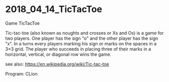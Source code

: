 # 2018_04_14_TicTacToe
Game TicTacToe

Tic-tac-toe (also known as noughts and crosses or Xs and Os) is a game for two players. One player has the sign "o" and the other player has the sign "x". In a turns every players marking his sign or marks on the spaces in a 3×3 grid. The player who succeeds in placing three of their marks in a horizontal, vertical, or diagonal row wins the game.

see also: https://en.wikipedia.org/wiki/Tic-tac-toe 
 
Program: CLion
